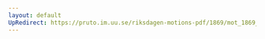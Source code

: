 ```yaml
---
layout: default
UpRedirect: https://pruto.im.uu.se/riksdagen-motions-pdf/1869/mot_1869__fk__38/mot_1869__fk__38-002.pdf
---
```

